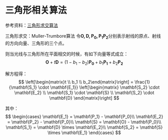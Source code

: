 # 三角形相关算法

参考资料：[三角形求交算法](https://blog.csdn.net/zhanxi1992/article/details/109903792)

三角形求交：Muller-Trumbore算法
令$\mathbf{O, D, P_0, P_1 P_2}$分别表示射线的原点、射线的方向向量、三角形的三个点。

则当光线与三角形所在平面相交的时候，有如下向量等式成立：
$$
    \mathbf{O} + t\mathbf{D} = (1 - b_1 - b_2) \mathbf{P_0} + b_1 \mathbf{P_1} + b_2 \mathbf{P_2}
$$

解方程得：
$$
    \left[\begin{matrix}t \\ b_1 \\ b_2\end{matrix}\right] 
    = \frac{1}{\mathbf{S_1} \cdot \mathbf{E_1}}
    \left[\begin{matrix}
    \mathbf{S_2} \cdot \mathbf{E_2} \\
    \mathbf{S_1} \cdot \mathbf{S} \\
    \mathbf{S_2} \cdot \mathbf{D}
    \end{matrix}\right]
$$

其中：
$$
\begin{cases}
\mathbf{E_1} = \mathbf{P_1} - \mathbf{P_0}\\
\mathbf{E_2} = \mathbf{P_2} - \mathbf{P_0}\\
\mathbf{S} = \mathbf{O} - \mathbf{P_0}\\
\mathbf{S_1} = \mathbf{D} \times \mathbf{E_2}\\
\mathbf{S_2} = \mathbf{S} \times \mathbf{E_1}
\end{cases}
$$